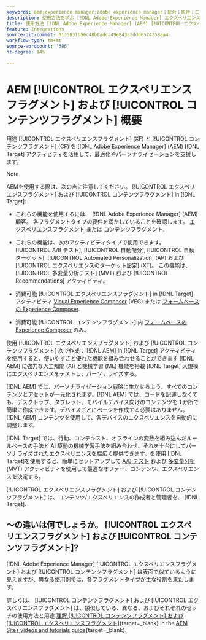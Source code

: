 ```yaml
---
keywords: aem;experience manager;adobe experience manager；統合；統合；エクスペリエンスフラグメント；コンテンツフラグメント
description: 使用方法を学ぶ [!DNL Adobe Experience Manager] エクスペリエンスとコンテンツフラグメント [!DNL Adobe Target] アクティビティ。
title: 使用方法 [!DNL Adobe Experience Manager] (AEM) [!UICONTROL エクスペリエンスフラグメント] および [!UICONTROL コンテンツフラグメント]?
feature: Integrations
source-git-commit: 0135831b56c48b0adca49e843c5ddd6574358aa4
workflow-type: tm+mt
source-wordcount: '396'
ht-degree: 14%

---
```


# AEM [!UICONTROL エクスペリエンスフラグメント] および [!UICONTROL コンテンツフラグメント] 概要

用途 [!UICONTROL エクスペリエンスフラグメント] (XF) と [!UICONTROL コンテンツフラグメント] (CF) を [!DNL Adobe Experience Manager] (AEM) [!DNL Target] アクティビティを活用して、最適化やパーソナライゼーションを支援します。

>[!NOTE]
>
>AEMを使用する際は、次の点に注意してください。 [!UICONTROL エクスペリエンスフラグメント] および [!UICONTROL コンテンツフラグメント] in [!DNL Target]:
> 
>* これらの機能を使用するには、 [!DNL Adobe Experience Manager] (AEM) 顧客。 各フラグメントタイプの要件を満たしていることを確認します。 [エクスペリエンスフラグメント](/help/main/c-integrating-target-with-mac/aem/experience-fragments-aem.md#requirements) または [コンテンツフラグメント](/help/main/c-integrating-target-with-mac/aem/content-fragments-aem.md#requirements).
>
>* これらの機能は、次のアクティビティタイプで使用できます。 [!UICONTROL A/B テスト], [!UICONTROL 自動配分], [!UICONTROL 自動ターゲット], [!UICONTROL Automated Personalization] (AP) および [!UICONTROL エクスペリエンスのターゲット設定] (XT)。 この機能は、 [!UICONTROL 多変量分析テスト] (MVT) および [!UICONTROL Recommendations] アクティビティ。
>* 消費可能 [!UICONTROL エクスペリエンスフラグメント] in [!DNL Target] アクティビティ [Visual Experience Composer](/help/main/c-experiences/c-visual-experience-composer/visual-experience-composer.md) (VEC) または [フォームベースの Experience Composer](/help/main/c-experiences/form-experience-composer.md).
>
>* 消費可能 [!UICONTROL コンテンツフラグメント] 内 [フォームベースの Experience Composer](/help/main/c-experiences/form-experience-composer.md) のみ。


使用 [!UICONTROL エクスペリエンスフラグメント] および [!UICONTROL コンテンツフラグメント] 次で作成： [!DNL AEM] in [!DNL Target] アクティビティを使用すると、使いやすさと優れた機能を組み合わせることができます [!DNL AEM] に強力な人工知能 (AI) と機械学習 (ML) 機能を搭載 [!DNL Target] 大規模にエクスペリエンスをテストし、パーソナライズする。

[!DNL AEM] では、パーソナライゼーション戦略に生かせるよう、すべてのコンテンツとアセットが一元化されます。[!DNL AEM] では、コードを記述しなくても、デスクトップ、タブレット、モバイルデバイス向けのコンテンツを 1 か所で簡単に作成できます。デバイスごとにページを作成する必要はありません。 [!DNL AEM] コンテンツを使用して、各デバイスのエクスペリエンスを自動的に調整します。

[!DNL Target] では、行動、コンテキスト、オフラインの変数を組み込んだルールベースの手法と AI 駆動の機械学習手法を組み合わせ、それを土台にしてパーソナライズされたエクスペリエンスを幅広く提供できます。を使用 [!DNL Target]を使用すると、簡単にセットアップして [A/B テスト](/help/main/c-activities/t-test-ab/test-ab.md) および [多変量分析](/help/main/c-activities/c-multivariate-testing/multivariate-testing.md) (MVT) アクティビティを使用して最適なオファー、コンテンツ、エクスペリエンスを決定する。

[!UICONTROL エクスペリエンスフラグメント] および [!UICONTROL コンテンツフラグメント] は、コンテンツ/エクスペリエンスの作成者と管理者を、 [!DNL Target].

## ～の違いは何でしょうか。 [!UICONTROL エクスペリエンスフラグメント] および [!UICONTROL コンテンツフラグメント]?

[!DNL Adobe Experience Manager] [!UICONTROL エクスペリエンスフラグメント] および [!UICONTROL コンテンツフラグメント] は表面で似ているように見えますが、異なる使用例では、各フラグメントタイプが主な役割を果たします。

詳しくは、 [!UICONTROL コンテンツフラグメント] および [!UICONTROL エクスペリエンスフラグメント] は、類似している、異なる、およびそれぞれのセッチの使用方法と用途 [理解 [!UICONTROL コンテンツフラグメント] および [!UICONTROL エクスペリエンスフラグメント]](https://experienceleague.adobe.com/docs/experience-manager-learn/sites/content-fragments/understand-content-fragments-and-experience-fragments.html){target=_blank} in the [AEM Sites videos and tutorials guide](https://experienceleague.adobe.com/docs/experience-manager-learn/sites/overview.html){target=_blank}.